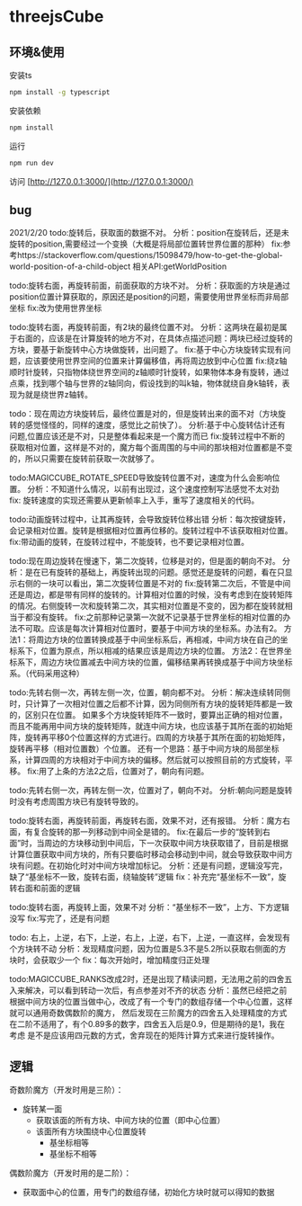 # threejsCube
## 环境&使用

安装ts

```bash
npm install -g typescript
```

安装依赖

```bash
npm install
```

运行

```bash
npm run dev
```

访问
 [http://127.0.0.1:3000/](http://127.0.0.1:3000/)



## bug

2021/2/20
 todo:旋转后，获取面的数据不对。
   分析：position在旋转后，还是未旋转的position,需要经过一个变换（大概是将局部位置转世界位置的那种）
   fix:参考https://stackoverflow.com/questions/15098479/how-to-get-the-global-world-position-of-a-child-object 相关API:getWorldPosition

 todo:旋转右面，再旋转前面，前面获取的方块不对。
   分析：获取面的方块是通过position位置计算获取的，原因还是position的问题，需要使用世界坐标而非局部坐标
   fix:改为使用世界坐标

 todo:旋转右面，再旋转前面，有2块的最终位置不对。
   分析：这两块在最初是属于右面的，应该是在计算旋转的地方不对，在具体点描述问题：两块已经过旋转的方块，要基于新旋转中心方块做旋转，出问题了。
   fix:基于中心方块旋转实现有问题，应该要使用世界空间的位置来计算偏移值，再将周边放到中心位置
   fix:绕z轴顺时针旋转，只指物体绕世界空间的z轴顺时针旋转，如果物体本身有旋转，通过点乘，找到哪个轴与世界的z轴同向，假设找到的叫k轴，物体就绕自身k轴转，表现为就是绕世界z轴转。

 todo：现在周边方块旋转后，最终位置是对的，但是旋转出来的面不对（方块旋转的感觉怪怪的，同样的速度，感觉比之前快了）。
   分析:基于中心旋转估计还有问题,位置应该还是不对，只是整体看起来是一个魔方而已
   fix:旋转过程中不断的获取相对位置，这样是不对的，魔方每个面周围的与中间的那块相对位置都是不变的，所以只需要在旋转前获取一次就够了。

 todo:MAGICCUBE_ROTATE_SPEED导致旋转位置不对，速度为什么会影响位置。
   分析：不知道什么情况，以前有出现过，这个速度控制写法感觉不太对劲
   fix: 旋转速度的实现还需要从更新帧率上入手，重写了速度相关的代码。

 todo:动画旋转过程中，让其再旋转，会导致旋转位移出错
   分析：每次按键旋转，会记录相对位置。旋转是根据相对位置再位移的。旋转过程中不该获取相对位置。
   fix:带动画的旋转，在旋转过程中，不能旋转，也不要记录相对位置。

 todo:现在周边旋转在慢速下，第二次旋转，位移是对的，但是面的朝向不对。
   分析：是在已有旋转的基础上，再旋转出现的问题。感觉还是旋转的问题，看在只显示右侧的一块可以看出，第二次旋转位置是不对的
   fix:旋转第二次后，不管是中间还是周边，都是带有同样的旋转的。计算相对位置的时候，没有考虑到在旋转矩阵的情况。右侧旋转一次和旋转第二次，其实相对位置是不变的，因为都在旋转就相当于都没有旋转。
   fix:之前那种记录第一次就不记录基于世界坐标的相对位置的办法不可取。应该是每次计算相对位置时，要基于中间方块的坐标系。办法有2。
   方法1：将周边方块的位置转换成基于中间坐标系后，再相减，中间方块在自己的坐标系下，位置为原点，所以相减的结果应该是周边方块的位置。
   方法2：在世界坐标系下，周边方块位置减去中间方块的位置，偏移结果再转换成基于中间方块坐标系。（代码采用这种）

 todo:先转右侧一次，再转左侧一次，位置，朝向都不对。
   分析：解决连续转同侧时，只计算了一次相对位置之后都不计算，因为同侧所有方块的旋转矩阵都是一致的，区别只在位置。
   如果多个方块旋转矩阵不一致时，要算出正确的相对位置，而且不能再用中间方块的旋转矩阵，就连中间方块，也应该基于其所在面的初始矩阵，旋转再平移0个位置这样的方式进行。四周的方块基于其所在面的初始矩阵，旋转再平移（相对位置数）个位置。
   还有一个思路：基于中间方块的局部坐标系，计算四周的方块相对于中间方块的偏移。然后就可以按照目前的方式旋转，平移。
   fix:用了上条的方法2之后，位置对了，朝向有问题。

 todo:先转右侧一次，再转左侧一次，位置对了，朝向不对。
   分析:朝向问题是旋转时没有考虑周围方块已有旋转导致的。
     
 todo:旋转右面，再旋转前面，再旋转右面，效果不对，还有报错。
   分析：魔方右面，有复合旋转的那一列移动到中间全是错的。
   fix:在最后一步的“旋转到右面”时，当周边的方块移动到中间后，下一次获取中间方块获取错了，目前是根据计算位置获取中间方块的，所有只要临时移动会移动到中间，就会导致获取中间方块有问题。在初始化时对中间方块增加标记。
   分析：还是有问题，逻辑没写完，缺了“基坐标不一致，旋转右面，绕轴旋转”逻辑
   fix：补充完“基坐标不一致”，旋转右面和前面的逻辑

 todo:旋转右面，再旋转上面，效果不对
   分析：“基坐标不一致”，上方、下方逻辑没写
   fix:写完了，还是有问题

 todo: 右上，上逆，右下，上逆，右上，上逆，右下，上逆，一直这样，会发现有个方块转不动
   分析：发现精度问题，因为位置是5.3不是5.2所以获取右侧面的方块时，会获取少一个
   fix：每次开始时，增加精度归正处理

 todo:MAGICCUBE_RANKS改成2时，还是出现了精读问题，无法用之前的四舍五入来解决，可以看到转动一次后，有点参差对不齐的状态
   分析：虽然已经把之前根据中间方块的位置当做中心，改成了有一个专门的数组存储一个中心位置，这样就可以通用奇数偶数阶的魔方，
   然后发现在三阶魔方的四舍五入处理精度的方式在二阶不适用了，有个0.89多的数字，四舍五入后是0.9，但是期待的是1，我在考虑
   是不是应该用四元数的方式，舍弃现在的矩阵计算方式来进行旋转操作。



## 逻辑

奇数阶魔方（开发时用是三阶）：

- 旋转某一面
  - 获取该面的所有方块、中间方块的位置（即中心位置）
  - 该面所有方块围绕中心位置旋转
    - 基坐标相等
    - 基坐标不相等

偶数阶魔方（开发时用的是二阶）：
- 获取面中心的位置，用专门的数组存储，初始化方块时就可以得知的数据
